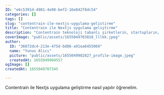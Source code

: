 ```yaml
---
ID: "e6c5391d-4981-4e98-bef2-16e842f8dc54"
categories: []
tags: []
slug: "contentrain-ile-nextjs-uygulama-gelistirme"
title: "Contentrain ile Nextjs uygulama geliştirme"
description: "Contentrain teknoloji tabanlı şirketlerin, startupların, bağımsız geliştiricilerin ve geliştirici adaylarının web/mobil yazılım geliştirme süreçlerindeki en önemli ihtiyaçlarından biri olan içerik yönetim süreçlerine pratik ve yenilikçi bir yaklaşımla etkili çözüm sunan içerik yönetim sistemidir."
coverImage: "public/assets/1655049703818_lllkk.jpeg"
author:
  ID: "36072dc4-213e-475d-bd86-a91ea6455069"
  name: "Yunus Alıcı"
  picture: "public/assets/1655049982827_profile-image.jpeg"
  createdAt: 1655049984557
ogImage: []
createdAt: 1655049707345

---
```

Contentrain ile Nextjs uygulama geliştirme nasıl yapılır öğrenelim.